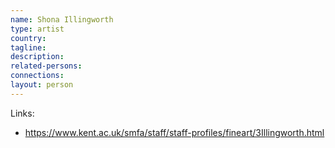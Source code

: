 ```yaml
---
name: Shona Illingworth
type: artist
country:
tagline:
description:
related-persons:
connections:
layout: person
---
```

Links:
* <https://www.kent.ac.uk/smfa/staff/staff-profiles/fineart/3Illingworth.html>

